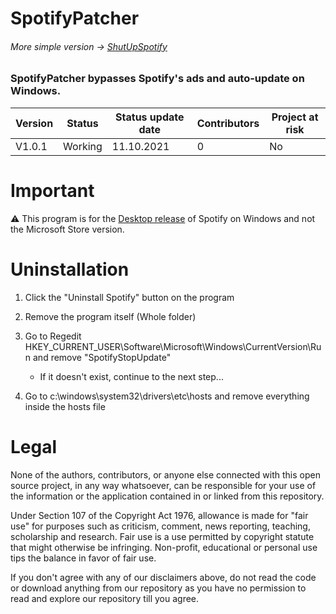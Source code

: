 # SpotifyPatcher

###### More simple version -> [ShutUpSpotify](https://github.com/Takaovi/ShutUpSpotify)
### SpotifyPatcher bypasses Spotify's ads and auto-update on Windows.
Version | Status | Status update date | Contributors | Project at risk
------------ | ------------- | ------------- | ------------- | -------------
V1.0.1 | Working | 11.10.2021 | 0 | No | Yes

# Important

⚠️ This program is for the [Desktop release](https://www.spotify.com/download/windows/) of Spotify on Windows and not the Microsoft Store version.

# Uninstallation

1. Click the "Uninstall Spotify" button on the program 

2. Remove the program itself (Whole folder)

3. Go to Regedit HKEY_CURRENT_USER\Software\Microsoft\Windows\CurrentVersion\Run and remove "SpotifyStopUpdate" 
    * If it doesn't exist, continue to the next step...

4. Go to c:\windows\system32\drivers\etc\hosts and remove everything inside the hosts file

# Legal

None of the authors, contributors, or anyone else connected with this open source project, in any way whatsoever, can be responsible for your use of the information or the application contained in or linked from this repository.

Under Section 107 of the Copyright Act 1976, allowance is made for "fair use" for purposes such as criticism, comment, news reporting, teaching, scholarship and research. Fair use is a use permitted by copyright statute that might otherwise be infringing. Non-profit, educational or personal use tips the balance in favor of fair use.

If you don't agree with any of our disclaimers above, do not read the code or download anything from our repository as you have no permission to read and explore our repository till you agree.
